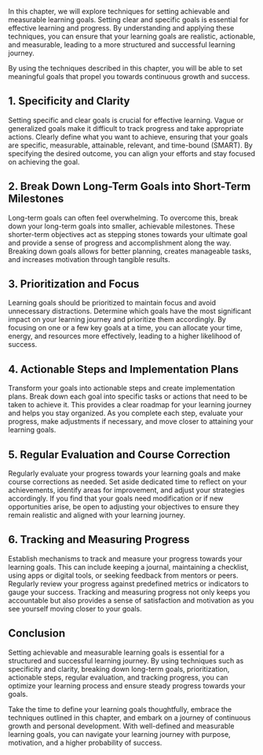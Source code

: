 
In this chapter, we will explore techniques for setting achievable and measurable learning goals. Setting clear and specific goals is essential for effective learning and progress. By understanding and applying these techniques, you can ensure that your learning goals are realistic, actionable, and measurable, leading to a more structured and successful learning journey.

By using the techniques described in this chapter, you will be able to set meaningful goals that propel you towards continuous growth and success.

**1. Specificity and Clarity**
------------------------------

Setting specific and clear goals is crucial for effective learning. Vague or generalized goals make it difficult to track progress and take appropriate actions. Clearly define what you want to achieve, ensuring that your goals are specific, measurable, attainable, relevant, and time-bound (SMART). By specifying the desired outcome, you can align your efforts and stay focused on achieving the goal.

**2. Break Down Long-Term Goals into Short-Term Milestones**
------------------------------------------------------------

Long-term goals can often feel overwhelming. To overcome this, break down your long-term goals into smaller, achievable milestones. These shorter-term objectives act as stepping stones towards your ultimate goal and provide a sense of progress and accomplishment along the way. Breaking down goals allows for better planning, creates manageable tasks, and increases motivation through tangible results.

**3. Prioritization and Focus**
-------------------------------

Learning goals should be prioritized to maintain focus and avoid unnecessary distractions. Determine which goals have the most significant impact on your learning journey and prioritize them accordingly. By focusing on one or a few key goals at a time, you can allocate your time, energy, and resources more effectively, leading to a higher likelihood of success.

**4. Actionable Steps and Implementation Plans**
------------------------------------------------

Transform your goals into actionable steps and create implementation plans. Break down each goal into specific tasks or actions that need to be taken to achieve it. This provides a clear roadmap for your learning journey and helps you stay organized. As you complete each step, evaluate your progress, make adjustments if necessary, and move closer to attaining your learning goals.

**5. Regular Evaluation and Course Correction**
-----------------------------------------------

Regularly evaluate your progress towards your learning goals and make course corrections as needed. Set aside dedicated time to reflect on your achievements, identify areas for improvement, and adjust your strategies accordingly. If you find that your goals need modification or if new opportunities arise, be open to adjusting your objectives to ensure they remain realistic and aligned with your learning journey.

**6. Tracking and Measuring Progress**
--------------------------------------

Establish mechanisms to track and measure your progress towards your learning goals. This can include keeping a journal, maintaining a checklist, using apps or digital tools, or seeking feedback from mentors or peers. Regularly review your progress against predefined metrics or indicators to gauge your success. Tracking and measuring progress not only keeps you accountable but also provides a sense of satisfaction and motivation as you see yourself moving closer to your goals.

**Conclusion**
--------------

Setting achievable and measurable learning goals is essential for a structured and successful learning journey. By using techniques such as specificity and clarity, breaking down long-term goals, prioritization, actionable steps, regular evaluation, and tracking progress, you can optimize your learning process and ensure steady progress towards your goals.

Take the time to define your learning goals thoughtfully, embrace the techniques outlined in this chapter, and embark on a journey of continuous growth and personal development. With well-defined and measurable learning goals, you can navigate your learning journey with purpose, motivation, and a higher probability of success.
